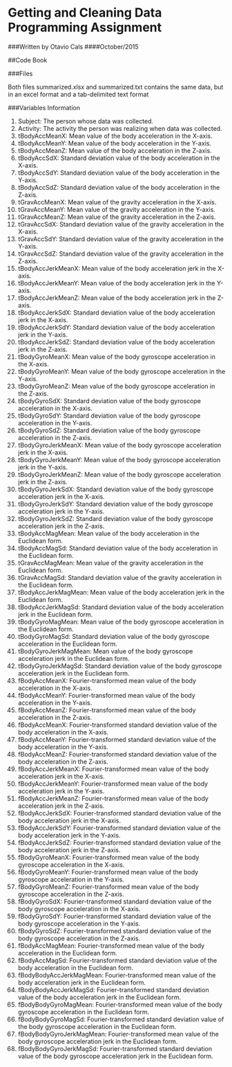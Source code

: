 # Getting and Cleaning Data Programming Assignment
###Written by Otavio Cals
####October/2015

##Code Book

###Files

Both files summarized.xlsx and summarized.txt contains the same data, but in an excel format and a tab-delimited text format

###Variables Information

1. Subject: The person whose data was collected.
2. Activity: The activity the person was realizing when data was collected.
3. tBodyAccMeanX: Mean value of the body acceleration in the X-axis.
4. tBodyAccMeanY: Mean value of the body acceleration in the Y-axis.
5. tBodyAccMeanZ: Mean value of the body acceleration in the Z-axis.
6. tBodyAccSdX: Standard deviation value of the body acceleration in the X-axis.
7. tBodyAccSdY: Standard deviation value of the body acceleration in the Y-axis.
8. tBodyAccSdZ: Standard deviation value of the body acceleration in the Z-axis.
9. tGravAccMeanX: Mean value of the gravity acceleration in the X-axis.
10. tGravAccMeanY: Mean value of the gravity acceleration in the Y-axis.
11. tGravAccMeanZ: Mean value of the gravity acceleration in the Z-axis.
12. tGravAccSdX: Standard deviation value of the gravity acceleration in the X-axis.
13. tGravAccSdY: Standard deviation value of the gravity acceleration in the Y-axis.
14. tGravAccSdZ: Standard deviation value of the gravity acceleration in the Z-axis.
15. tBodyAccJerkMeanX: Mean value of the body acceleration jerk in the X-axis.
16. tBodyAccJerkMeanY: Mean value of the body acceleration jerk in the Y-axis.
17. tBodyAccJerkMeanZ: Mean value of the body acceleration jerk in the Z-axis.
18. tBodyAccJerkSdX: Standard deviation value of the body acceleration jerk in the X-axis.
19. tBodyAccJerkSdY: Standard deviation value of the body acceleration jerk in the Y-axis.
20. tBodyAccJerkSdZ: Standard deviation value of the body acceleration jerk in the Z-axis.
21. tBodyGyroMeanX: Mean value of the body gyroscope acceleration in the X-axis.
22. tBodyGyroMeanY: Mean value of the body gyroscope acceleration in the Y-axis.
23. tBodyGyroMeanZ: Mean value of the body gyroscope acceleration in the Z-axis.
24. tBodyGyroSdX: Standard deviation value of the body gyroscope acceleration in the X-axis.
25. tBodyGyroSdY: Standard deviation value of the body gyroscope acceleration in the Y-axis.
26. tBodyGyroSdZ: Standard deviation value of the body gyroscope acceleration in the Z-axis.
27. tBodyGyroJerkMeanX: Mean value of the body gyroscope acceleration jerk in the X-axis.
28. tBodyGyroJerkMeanY: Mean value of the body gyroscope acceleration jerk in the Y-axis.
29. tBodyGyroJerkMeanZ: Mean value of the body gyroscope acceleration jerk in the Z-axis.
30. tBodyGyroJerkSdX: Standard deviation value of the body gyroscope acceleration jerk in the X-axis.
31. tBodyGyroJerkSdY: Standard deviation value of the body gyroscope acceleration jerk in the Y-axis.
32. tBodyGyroJerkSdZ: Standard deviation value of the body gyroscope acceleration jerk in the Z-axis.
33. tBodyAccMagMean: Mean value of the body acceleration in the Euclidean form.
34. tBodyAccMagSd: Standard deviation value of the body acceleration in the Euclidean form.
35. tGravAccMagMean: Mean value of the gravity acceleration in the Euclidean form.
36. tGravAccMagSd: Standard deviation value of the gravity acceleration in the Euclidean form.
37. tBodyAccJerkMagMean: Mean value of the body acceleration jerk in the Euclidean form.
38. tBodyAccJerkMagSd: Standard deviation value of the body acceleration jerk in the Euclidean form.
39. tBodyGyroMagMean: Mean value of the body gyroscope acceleration in the Euclidean form.
40. tBodyGyroMagSd: Standard deviation value of the body gyroscope acceleration in the Euclidean form.
41. tBodyGyroJerkMagMean: Mean value of the body gyroscope acceleration jerk in the Euclidean form.
42. tBodyGyroJerkMagSd: Standard deviation value of the body gyroscope acceleration jerk in the Euclidean form.
43. fBodyAccMeanX: Fourier-transformed mean value of the body acceleration in the X-axis.
44. fBodyAccMeanY: Fourier-transformed mean value of the body acceleration in the Y-axis.
45. fBodyAccMeanZ: Fourier-transformed mean value of the body acceleration in the Z-axis.
46. fBodyAccMeanX: Fourier-transformed standard deviation value of the body acceleration in the X-axis.
47. fBodyAccMeanY: Fourier-transformed standard deviation value of the body acceleration in the Y-axis.
48. fBodyAccMeanZ: Fourier-transformed standard deviation value of the body acceleration in the Z-axis.
49. fBodyAccJerkMeanX: Fourier-transformed mean value of the body acceleration jerk in the X-axis.
50. fBodyAccJerkMeanY: Fourier-transformed mean value of the body acceleration jerk in the Y-axis.
51. fBodyAccJerkMeanZ: Fourier-transformed mean value of the body acceleration jerk in the Z-axis.
52. fBodyAccJerkSdX: Fourier-transformed standard deviation value of the body acceleration jerk in the X-axis.
53. fBodyAccJerkSdY: Fourier-transformed standard deviation value of the body acceleration jerk in the Y-axis.
54. fBodyAccJerkSdZ: Fourier-transformed standard deviation value of the body acceleration jerk in the Z-axis.
55. fBodyGyroMeanX: Fourier-transformed mean value of the body gyroscope acceleration in the X-axis.
56. fBodyGyroMeanY: Fourier-transformed mean value of the body gyroscope acceleration in the Y-axis.
57. fBodyGyroMeanZ: Fourier-transformed mean value of the body gyroscope acceleration in the Z-axis.
58. fBodyGyroSdX: Fourier-transformed standard deviation value of the body gyroscope acceleration in the X-axis.
59. fBodyGyroSdY: Fourier-transformed standard deviation value of the body gyroscope acceleration in the Y-axis.
60. fBodyGyroSdZ: Fourier-transformed standard deviation value of the body gyroscope acceleration in the Z-axis.
61. fBodyAccMagMean: Fourier-transformed mean value of the body acceleration in the Euclidean form.
62. fBodyAccMagSd: Fourier-transformed standard deviation value of the body acceleration in the Euclidean form.
63. fBodyBodyAccJerkMagMean: Fourier-transformed mean value of the body acceleration jerk in the Euclidean form.
64. fBodyBodyAccJerkMagSd: Fourier-transformed standard deviation value of the body acceleration jerk in the Euclidean form.
65. fBodyBodyGyroMagMean: Fourier-transformed mean value of the body gyroscope acceleration in the Euclidean form.
66. fBodyBodyGyroMagSd: Fourier-transformed standard deviation value of the body gyroscope acceleration in the Euclidean form.
67. fBodyBodyGyroJerkMagMean: Fourier-transformed mean value of the body gyroscope acceleration jerk in the Euclidean form.
68. fBodyBodyGyroJerkMagSd: Fourier-transformed standard deviation value of the body gyroscope acceleration jerk in the Euclidean form.
